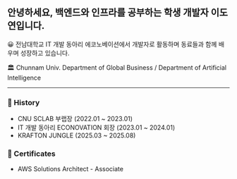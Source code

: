 ## 안녕하세요, 백엔드와 인프라를 공부하는 학생 개발자 이도연입니다.

😀 전남대학교 IT 개발 동아리 에코노베이션에서 개발자로 활동하며 동료들과 함께 배우며 성장하고 있습니다.

🏛 Chunnam Univ. Department of Global Business / Department of Artificial Intelligence

---

### 🏅 History
- CNU SCLAB 부랩장 (2022.01 ~ 2023.01)
- IT 개발 동아리 ECONOVATION 회장 (2023.01 ~ 2024.01)
- KRAFTON JUNGLE (2025.03 ~ 2025.08)


### 🏅 Certificates
- AWS Solutions Architect - Associate

